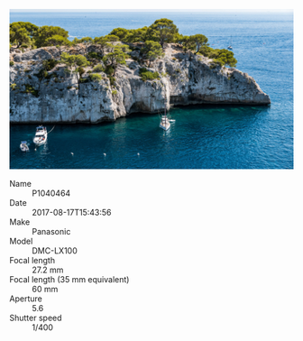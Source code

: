 [![P1040464](/photos/hd/P1040464.jpg)](/photos/full/P1040464.jpg?raw=true)

<dl>
  <dt>Name</dt>
  <dd>P1040464</dd>
  <dt>Date</dt>
  <dd>2017-08-17T15:43:56</dd>
  <dt>Make</dt>
  <dd>Panasonic</dd>
  <dt>Model</dt>
  <dd>DMC-LX100</dd>
  <dt>Focal length</dt>
  <dd>27.2 mm</dd>
  <dt>Focal length (35 mm equivalent)</dt>
  <dd>60 mm</dd>
  <dt>Aperture</dt>
  <dd>5.6</dd>
  <dt>Shutter speed</dt>
  <dd>1/400</dd>
</dl>
